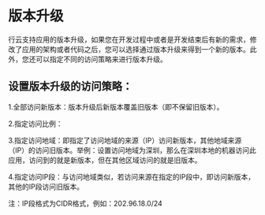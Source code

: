 # 版本升级

  行云支持应用的版本升级，如果您在开发过程中或者是开发结束后有新的需求，修改了应用的架构或者代码之后，您可以选择通过版本升级来得到一个新的版本。此外，您还可以指定不同的访问策略来进行版本升级。

## 设置版本升级的访问策略：

1.全部访问新版本：版本升级后新版本覆盖旧版本（即不保留旧版本）。

2.指定访问比例：

3.指定访问地域：即指定了访问地域的来源（IP）访问新版本，其他地域来源（IP）的访问旧版本。举例：设置访问地域为深圳，那么在深圳本地的机器访问此应用，访问到的就是新版本，但在其他区域访问的就是旧版本。

4.指定访问IP段：与访问地域类似，若访问来源在指定的IP段中，即访问新版本，其他的IP段访问旧版本。

注：IP段格式为CIDR格式，例如：202.96.18.0/24



